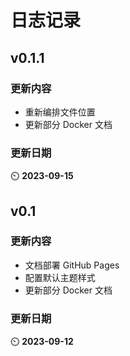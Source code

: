 # 日志记录

## v0.1.1

### 更新内容

- 重新编排文件位置
- 更新部分 Docker 文档

### 更新日期

:timer_clock: **2023-09-15**

## v0.1

### 更新内容

- 文档部署 GitHub Pages
- 配置默认主题样式
- 更新部分 Docker 文档

### 更新日期

:timer_clock: **2023-09-12**
